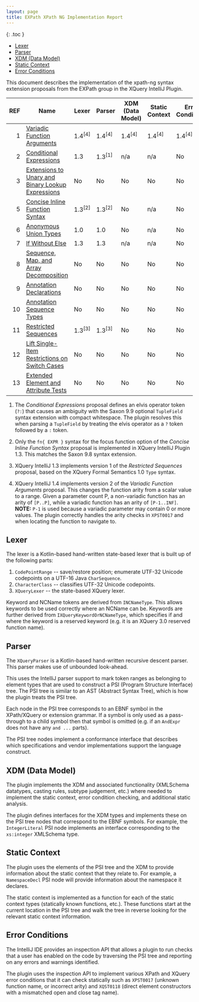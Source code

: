 ```yaml
---
layout: page
title: EXPath XPath NG Implementation Report
---
```


{: .toc }
- [Lexer](#lexer)
- [Parser](#parser)
- [XDM (Data Model)](#xdm-data-model)
- [Static Context](#static-context)
- [Error Conditions](#error-conditions)

This document describes the implementation of the xpath-ng syntax extension
proposals from the EXPath group in the XQuery IntelliJ Plugin.

| REF | Name                                                                                           | Lexer               | Parser              | XDM (Data Model)    | Static Context      | Error Conditions    |
|----:|------------------------------------------------------------------------------------------------|---------------------|---------------------|---------------------|---------------------|---------------------|
|   1 | [Variadic Function Arguments](https://github.com/expath/xpath-ng/pull/1)                       | 1.4<sup>\[4\]</sup> | 1.4<sup>\[4\]</sup> | 1.4<sup>\[4\]</sup> | 1.4<sup>\[4\]</sup> | 1.4<sup>\[4\]</sup> |
|   2 | [Conditional Expressions](https://github.com/expath/xpath-ng/pull/2)                           | 1.3                 | 1.3<sup>\[1\]</sup> | n/a                 | n/a                 | No                  |
|   3 | [Extensions to Unary and Binary Lookup Expressions](https://github.com/expath/xpath-ng/pull/3) | No                  | No                  | No                  | No                  | No                  |
|   5 | [Concise Inline Function Syntax](https://github.com/expath/xpath-ng/pull/5)                    | 1.3<sup>\[2\]</sup> | 1.3<sup>\[2\]</sup> | No                  | n/a                 | No                  |
|   6 | [Anonymous Union Types](https://github.com/expath/xpath-ng/pull/6)                             | 1.0                 | 1.0                 | No                  | n/a                 | No                  |
|   7 | [If Without Else](https://github.com/expath/xpath-ng/pull/7)                                   | 1.3                 | 1.3                 | n/a                 | n/a                 | No                  |
|   8 | [Sequence, Map, and Array Decomposition](https://github.com/expath/xpath-ng/pull/8)            | No                  | No                  | No                  | No                  | No                  |
|   9 | [Annotation Declarations](https://github.com/expath/xpath-ng/pull/9)                           | No                  | No                  | No                  | No                  | No                  |
|  10 | [Annotation Sequence Types](https://github.com/expath/xpath-ng/pull/10)                        | No                  | No                  | No                  | No                  | No                  |
|  11 | [Restricted Sequences](https://github.com/expath/xpath-ng/pull/11)                             | 1.3<sup>\[3\]</sup> | 1.3<sup>\[3\]</sup> | No                  | No                  | No                  |
|  12 | [Lift Single-Item Restrictions on Switch Cases](https://github.com/expath/xpath-ng/pull/12)    | No                  | No                  | No                  | No                  | No                  |
|  13 | [Extended Element and Attribute Tests](https://github.com/expath/xpath-ng/pull/13)             | No                  | No                  | No                  | No                  | No                  |

1.  The *Conditional Expressions* proposal defines an elvis operator token
    (`?:`) that causes an ambiguity with the Saxon 9.9 optional `TupleField`
    syntax extension with compact whitespace. The plugin resolves this when
    parsing a `TupleField` by treating the elvis operator as a `?` token
    followed by a `:` token.

1.  Only the `fn{ EXPR }` syntax for the focus function option of the *Concise
    Inline Function Syntax* proposal is implemented in XQuery IntelliJ Plugin
    1.3. This matches the Saxon 9.8 syntax extension.

1.  XQuery IntelliJ 1.3 implements version 1 of the *Restricted Sequences*
    proposal, based on the XQuery Formal Semantics 1.0 `Type` syntax.

1.  XQuery IntelliJ 1.4 implements version 2 of the *Variadic Function Arguments*
    proposal. This changes the function arity from a scalar value to a range.
    Given a parameter count P, a non-variadic function has an arity of `[P..P]`,
    while a variadic function has an arity of `[P-1..INF]`. __NOTE:__ `P-1` is
    used because a variadic parameter may contain 0 or more values. The plugin
    correctly handles the arity checks in `XPST0017` and when locating the
    function to navigate to.

## Lexer

The lexer is a Kotlin-based hand-written state-based lexer that is built up of
the following parts:
1.  `CodePointRange` -- save/restore position; enumerate UTF-32 Unicode
    codepoints on a UTF-16 Java `CharSequence`.
1.  `CharacterClass` -- classifies UTF-32 Unicode codepoints.
1.  `XQueryLexer` -- the state-based XQuery lexer.

Keyword and NCName tokens are derived from `INCNameType`. This allows keywords
to be used correctly where an NCName can be. Keywords are further derived from
`IXQueryKeywordOrNCNameType`, which specifies if and where the keyword is a
reserved keyword (e.g. it is an XQuery 3.0 reserved function name).

## Parser

The `XQueryParser` is a Kotlin-based hand-written recursive descent parser.
This parser makes use of unbounded look-ahead.

This uses the IntelliJ parser support to mark token ranges as belonging to
element types that are used to construct a PSI (Program Structure Interface)
tree. The PSI tree is similar to an AST (Abstract Syntax Tree), which is how
the plugin treats the PSI tree.

Each node in the PSI tree corresponds to an EBNF symbol in the XPath/XQuery or
extension grammar. If a symbol is only used as a pass-through to a child symbol
then that symbol is omitted (e.g. if an `AndExpr` does not have any `and ...`
parts).

The PSI tree nodes implement a conformance interface that describes which
specifications and vendor implementations support the language construct.

## XDM (Data Model)

The plugin implements the XDM and associated functionality (XMLSchema datatypes,
casting rules, subtype judgement, etc.) where needed to implement the static
context, error condition checking, and additional static analysis.

The plugin defines interfaces for the XDM types and implements these on the
PSI tree nodes that correspond to the EBNF symbols. For example, the
`IntegerLiteral` PSI node implements an interface corresponding to the
`xs:integer` XMLSchema type.

## Static Context

The plugin uses the elements of the PSI tree and the XDM to provide information
about the static context that they relate to. For example, a `NamespaceDecl`
PSI node will provide information about the namespace it declares.

The static context is implemented as a function for each of the static
context types (statically known functions, etc.). These functions start at
the current location in the PSI tree and walk the tree in reverse looking for
the relevant static context information.

## Error Conditions

The IntelliJ IDE provides an inspection API that allows a plugin to run checks
that a user has enabled on the code by traversing the PSI tree and reporting
on any errors and warnings identified.

The plugin uses the inspection API to implement various XPath and XQuery error
conditions that it can check statically such as `XPST0017` (unknown function
name, or incorrect arity) and `XQST0118` (direct element constructors with a
mismatched open and close tag name).
